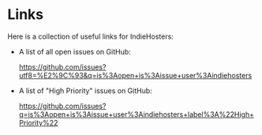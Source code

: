 # Links

Here is a collection of useful links for IndieHosters:

* A list of all open issues on GitHub:
  
  https://github.com/issues?utf8=%E2%9C%93&q=is%3Aopen+is%3Aissue+user%3Aindiehosters

* A list of "High Priority" issues on GitHub:
  
  https://github.com/issues?q=is%3Aopen+is%3Aissue+user%3Aindiehosters+label%3A%22High+Priority%22
